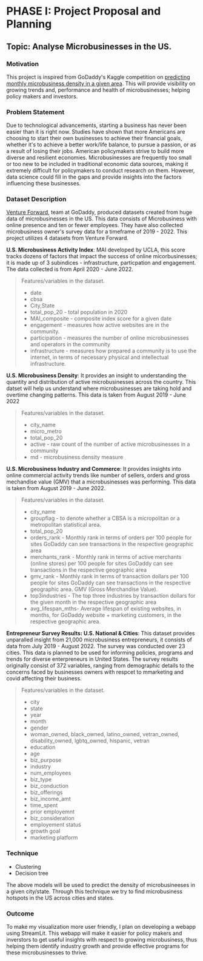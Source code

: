 # PHASE I: Project Proposal and Planning

## Topic: Analyse Microbusinesses in the US. 

### Motivation
This project is inspired from GoDaddy's Kaggle competition on [predicting monthly microbusiness density in a given area](https://www.kaggle.com/competitions/godaddy-microbusiness-density-forecasting/overview). This will provide visibility on growing trends and, performance and health of microbusinesses; helping policy makers and investors.

### Problem Statement
Due to technological advancements, starting a business has never been easier than it is right now. Studies have shown that more Americans are choosing to start their own businesses to achieve their financial goals, whether it's to achieve a better work/life balance, to pursue a passion, or as a result of losing their jobs. American policymakers strive to build more diverse and resilient economies. Microbusinesses are frequently too small or too new to be included in traditional economic data sources, making it extremely difficult for policymakers to conduct research on them. However, data science could fill in the gaps and provide insights into the factors influencing these businesses. 

### Dataset Description
[Venture Forward](https://www.godaddy.com/ventureforward/microbusiness-datahub/), team at GoDaddy, produced datasets created from huge data of microbusinesses in the US. This data consists of Microbusiness with online presence and ten or fewer employees. They have also collected microbusiness owner's survey data for a timeframe of  2019 - 2022. This project utilizes 4 datasets from Venture Forward.

**U.S. Microbusiness Activity Index**: MAI developed by UCLA, this score tracks dozens of factors that impact the success of online micorbusinesses; it is made up of 3 subindices - infrastructure, particpation and engagement. The data collected is from April 2020 - June 2022.
> Features/variables in the dataset.
> * date 
> * cbsa 
> * City,State 
> * total_pop_20 - total population in 2020
> * MAI_composite - composite index score for a given date
> * engagement - measures how active websites are in the community.
> * participation - measures the number of online microbusinesses and operators in the community
> * infrastructure -  measures how prepared a community is to use the internet, in terms of necessary physical and intellectual infrastructure.

**U.S. MIcrobusiness Density**: It provides an insight to understanding the quantity and distribution of active microbusinesses across the country. This datset will help us understand where microbusinesses are taking hold and overtime changing patterns. This data is taken from August 2019 - June 2022
> Features/variables in the dataset.
>* city_name
>* micro_metro
>* total_pop_20
>* active -  raw count of the number of active microbusinesses in a community
>* md - microbusiness density measure 

**U.S. Microbusiness Industry and Commerce**: It provides insights into online commercial activity trends like number of sellers, orders and gross mechandise value (GMV) that a microbusinesses was performing. This data is taken from August 2019 - June 2022.
> Features/variables in the dataset.
>* city_name
>* groupflag -  to denote whether a CBSA is a micropolitan or a metropolitan statistical area.
>* total_pop_20
>* orders_rank - Monthly rank in terms of orders per 100 people for sites GoDaddy can see transactions in the respective geographic area
>* merchants_rank - Monthly rank in terms of active merchants (online stores) per 100 people for sites GoDaddy can see transactions in the respective geographic area
>* gmv_rank - Monthly rank in terms of transaction dollars per 100 people for sites GoDaddy can see transactions in the respective geographic area. GMV (Gross Merchandise Value).
>* top3industries - The top three industries by transaction dollars for the given month in the respective geographic area
>* avg_lifespan_mths- Average lifespan of existing websites, in months, for GoDaddy website + marketing customers, in the respective geographic area. 

**Entrepreneur Survey Results: U.S. National & Cities**: This dataset provides unparalled insight from 21,000 microbusiness entrepreneurs, it consists of data from July 2019 - August 2022. The survey was conducted over 23 cities. This data is planned to be used for informing policies, programs and trends for diverse enterpreneurs in United States. The survey results originally consist of 372 variables, ranging from demographic details to the concerns faced by businesses owners with respcet to mmarketing and covid affecting their business.
> Features/variables in the dataset.
>* city
>* state
>* year
>* month
>* gender
>* woman_owned, black_owned, latino_owned, vetran_owned, disability_owned, lgbtq_owned, hispanic, vetran
>* education
>* age
>* biz_purpose
>* industry
>* num_employees
>* biz_type
>* biz_conduction
>* biz_offerings
>* biz_income_amt
>* time_spent
>* prior employemnt
>* biz_consideration
>* employement status
>* growth goal
>* marketing platform

### Technique
* Clustering
* Decision tree

The above models will be used to predict the density of microbusineeses in a given city/state. Through this technique we try to find microbusiness hotspots in the US across cities and states.

### Outcome
To make my visualization more user friendly, I plan on developing a webapp using StreamLit. This webapp will make it easier for policy makers and inverstors to get useful insights with respect to growing microbusiness, thus helping them identify industry growth and provide effective programs for these microbusinesses to thrive.


